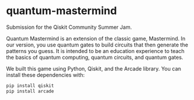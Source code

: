 # quantum-mastermind

Submission for the Qiskit Community Summer Jam.

Quantum Mastermind is an extension of the classic game, Mastermind. In our version, you use quantum gates to build circuits that then generate the patterns you guess. It is intended to be an education experience to teach the basics of quantum computing, quantum circuits, and quantum gates.

We built this game using Python, Qiskit, and the Arcade library. You can install these dependencies with: 

```python
pip install qiskit
pip install arcade
```
